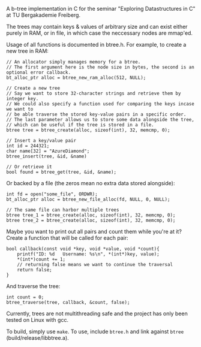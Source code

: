 A b-tree implementation in C for the seminar "Exploring Datastructures in C" at TU Bergakademie Freiberg.

The trees may contain keys & values of arbitrary size and can exist either purely in RAM, or in file, in which case the neccessary nodes are mmap'ed.

Usage of all functions is documented in btree.h. For example, to create a new tree in RAM:
```
// An allocator simply manages memory for a btree. 
// The first argument here is the node size in bytes, the second is an optional error callback.
bt_alloc_ptr alloc = btree_new_ram_alloc(512, NULL);

// Create a new tree
// Say we want to store 32-character strings and retrieve them by integer key.
// We could also specify a function used for comparing the keys incase we want to
// be able traverse the stored key-value pairs in a specific order.
// The last parameter allows us to store some data alongside the tree,
// which can be useful if the tree is stored in a file.
btree tree = btree_create(alloc, sizeof(int), 32, memcmp, 0);

// Insert a key/value pair
int id = 244321;
char name[32] = "AzureDiamond";
btree_insert(tree, &id, &name)

// Or retrieve it
bool found = btree_get(tree, &id, &name);
```

Or backed by a file (the zeros mean no extra data stored alongside):
```
int fd = open("some_file", ORDWR);
bt_alloc_ptr alloc = btree_new_file_alloc(fd, NULL, 0, NULL);

// The same file can harbor multiple trees
btree tree_1 = btree_create(alloc, sizeof(int), 32, memcmp, 0);
btree tree_2 = btree_create(alloc, sizeof(int), 32, memcmp, 0);
```

Maybe you want to print out all pairs and count them while you're at it?
Create a function that will be called for each pair:
```
bool callback(const void *key, void *value, void *count){
    printf("ID: %d   Username: %s\n", *(int*)key, value);
    *(int*)count += 1;
    // returning false means we want to continue the traversal
    return false;
}
```
And traverse the tree:
```
int count = 0;
btree_traverse(tree, callback, &count, false);
```



Currently, trees are not multithreading safe and the project has only been tested on Linux with gcc.

To build, simply use `make`.
To use, include `btree.h` and link against `btree` (build/release/libbtree.a).
